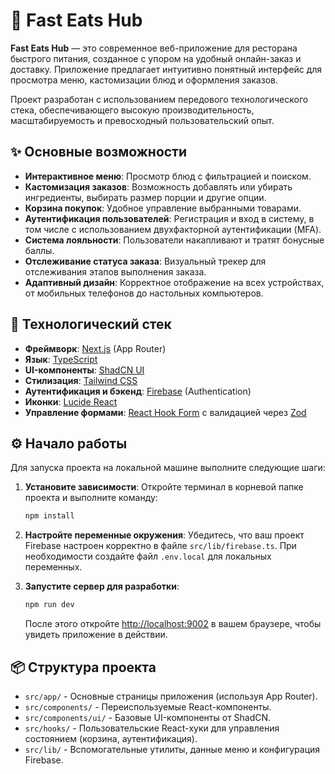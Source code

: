 # 🍔 Fast Eats Hub

**Fast Eats Hub** — это современное веб-приложение для ресторана быстрого питания, созданное с упором на удобный онлайн-заказ и доставку. Приложение предлагает интуитивно понятный интерфейс для просмотра меню, кастомизации блюд и оформления заказов.

Проект разработан с использованием передового технологического стека, обеспечивающего высокую производительность, масштабируемость и превосходный пользовательский опыт.

## ✨ Основные возможности

- **Интерактивное меню**: Просмотр блюд с фильтрацией и поиском.
- **Кастомизация заказов**: Возможность добавлять или убирать ингредиенты, выбирать размер порции и другие опции.
- **Корзина покупок**: Удобное управление выбранными товарами.
- **Аутентификация пользователей**: Регистрация и вход в систему, в том числе с использованием двухфакторной аутентификации (MFA).
- **Система лояльности**: Пользователи накапливают и тратят бонусные баллы.
- **Отслеживание статуса заказа**: Визуальный трекер для отслеживания этапов выполнения заказа.
- **Адаптивный дизайн**: Корректное отображение на всех устройствах, от мобильных телефонов до настольных компьютеров.

## 🚀 Технологический стек

- **Фреймворк**: [Next.js](https://nextjs.org/) (App Router)
- **Язык**: [TypeScript](https://www.typescriptlang.org/)
- **UI-компоненты**: [ShadCN UI](https://ui.shadcn.com/)
- **Стилизация**: [Tailwind CSS](https://tailwindcss.com/)
- **Аутентификация и бэкенд**: [Firebase](https://firebase.google.com/) (Authentication)
- **Иконки**: [Lucide React](https://lucide.dev/)
- **Управление формами**: [React Hook Form](https://react-hook-form.com/) с валидацией через [Zod](https://zod.dev/)

## ⚙️ Начало работы

Для запуска проекта на локальной машине выполните следующие шаги:

1.  **Установите зависимости**:
    Откройте терминал в корневой папке проекта и выполните команду:
    ```bash
    npm install
    ```

2.  **Настройте переменные окружения**:
    Убедитесь, что ваш проект Firebase настроен корректно в файле `src/lib/firebase.ts`. При необходимости создайте файл `.env.local` для локальных переменных.

3.  **Запустите сервер для разработки**:
    ```bash
    npm run dev
    ```

    После этого откройте [http://localhost:9002](http://localhost:9002) в вашем браузере, чтобы увидеть приложение в действии.

## 📦 Структура проекта

-   `src/app/` - Основные страницы приложения (используя App Router).
-   `src/components/` - Переиспользуемые React-компоненты.
-   `src/components/ui/` - Базовые UI-компоненты от ShadCN.
-   `src/hooks/` - Пользовательские React-хуки для управления состоянием (корзина, аутентификация).
-   `src/lib/` - Вспомогательные утилиты, данные меню и конфигурация Firebase.

